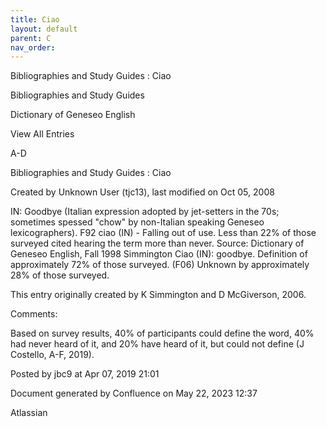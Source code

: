 ```yaml
---
title: Ciao
layout: default
parent: C
nav_order:
---
```


Bibliographies and Study Guides : Ciao

Bibliographies and Study Guides

Dictionary of Geneseo English

View All Entries

A-D

Bibliographies and Study Guides : Ciao

Created by  Unknown User (tjc13), last modified on Oct 05, 2008

IN: Goodbye (Italian expression adopted by jet-setters in the 70s; sometimes spessed &quot;chow&quot; by non-Italian speaking Geneseo lexicographers). F92 ciao (IN) - Falling out of use. Less than 22% of those surveyed cited hearing the term more than never. Source: Dictionary of Geneseo English, Fall 1998 Simmington Ciao (IN): goodbye. Definition of approximately 72% of those surveyed. (F06) Unknown by approximately 28% of those surveyed.

This entry originally created by K Simmington and D McGiverson, 2006.

Comments:

Based on survey results, 40% of participants could define the word, 40% had never heard of it, and 20% have heard of it, but could not define (J Costello, A-F, 2019).

Posted by jbc9 at Apr 07, 2019 21:01

Document generated by Confluence on May 22, 2023 12:37

Atlassian
